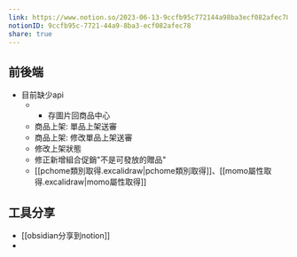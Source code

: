 ```yaml
---
link: https://www.notion.so/2023-06-13-9ccfb95c772144a98ba3ecf082afec78
notionID: 9ccfb95c-7721-44a9-8ba3-ecf082afec78
share: true
---
```

## 前後端

- 目前缺少api
	- - 存圖片回商品中心
	- 商品上架: 單品上架送審
	- 商品上架: 修改單品上架送審
	- 修改上架狀態
	- 修正新增組合促銷"不是可發放的贈品"
	- [[pchome類別取得.excalidraw|pchome類別取得]]、[[momo屬性取得.excalidraw|momo屬性取得]]
## 工具分享
- [[obsidian分享到notion]]
- 